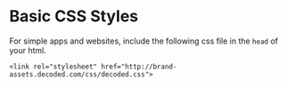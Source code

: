 # Basic CSS Styles

For simple apps and websites, include the following css file in the `head` of your html.

```
<link rel="stylesheet" href="http://brand-assets.decoded.com/css/decoded.css">
```
